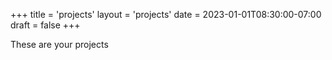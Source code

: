 +++
title = 'projects'
layout = 'projects'
date = 2023-01-01T08:30:00-07:00
draft = false
+++

These are your projects
